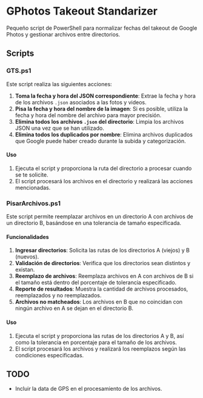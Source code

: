 # GPhotos Takeout Standarizer

Pequeño script de PowerShell para normalizar fechas del takeout de Google Photos y gestionar archivos entre directorios.

## Scripts

### GTS.ps1

Este script realiza las siguientes acciones:

1. **Toma la fecha y hora del JSON correspondiente**: Extrae la fecha y hora de los archivos `.json` asociados a las fotos y videos.
2. **Pisa la fecha y hora del nombre de la imagen**: Si es posible, utiliza la fecha y hora del nombre del archivo para mayor precisión.
3. **Elimina todos los archivos `.json` del directorio**: Limpia los archivos JSON una vez que se han utilizado.
4. **Elimina todos los duplicados por nombre**: Elimina archivos duplicados que Google puede haber creado durante la subida y categorización.

#### Uso

1. Ejecuta el script y proporciona la ruta del directorio a procesar cuando se te solicite.
2. El script procesará los archivos en el directorio y realizará las acciones mencionadas.

### PisarArchivos.ps1

Este script permite reemplazar archivos en un directorio A con archivos de un directorio B, basándose en una tolerancia de tamaño especificada.

#### Funcionalidades

1. **Ingresar directorios**: Solicita las rutas de los directorios A (viejos) y B (nuevos).
2. **Validación de directorios**: Verifica que los directorios sean distintos y existan.
3. **Reemplazo de archivos**: Reemplaza archivos en A con archivos de B si el tamaño está dentro del porcentaje de tolerancia especificado.
4. **Reporte de resultados**: Muestra la cantidad de archivos procesados, reemplazados y no reemplazados.
5. **Archivos no matcheados**: Los archivos en B que no coincidan con ningún archivo en A se dejan en el directorio B.

#### Uso

1. Ejecuta el script y proporciona las rutas de los directorios A y B, así como la tolerancia en porcentaje para el tamaño de los archivos.
2. El script procesará los archivos y realizará los reemplazos según las condiciones especificadas.

## TODO

- Incluir la data de GPS en el procesamiento de los archivos.
